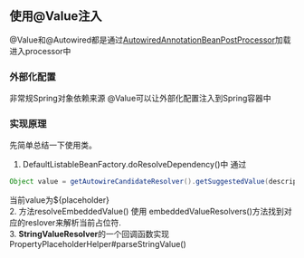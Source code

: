 ## **使用@Value注入**
@Value和@Autowired都是通过[AutowiredAnnotationBeanPostProcessor](https://github.com/spring-projects/spring-framework/blob/main/spring-beans/src/main/java/org/springframework/beans/factory/annotation/AutowiredAnnotationBeanPostProcessor.java)加载进入processor中

### 外部化配置
非常规Spring对象依赖来源
@Value可以让外部化配置注入到Spring容器中

### 实现原理
先简单总结一下使用类。  
1. DefaultListableBeanFactory.doResolveDependency()中 通过 			
``` java
Object value = getAutowireCandidateResolver().getSuggestedValue(descriptor);
```
 当前value为${placeholder}  
 2. 方法resolveEmbeddedValue()  使用 embeddedValueResolvers()方法找到对应的reslover来解析当前占位符.  
 3. **StringValueResolver**的一个回调函数实现  PropertyPlaceholderHelper#parseStringValue()
